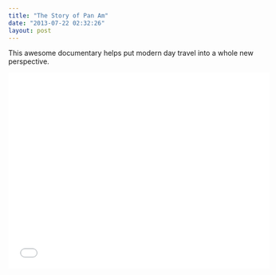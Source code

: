 ```yaml
---
title: "The Story of Pan Am"
date: "2013-07-22 02:32:26"
layout: post
---
```


<p>This awesome documentary helps put modern day travel into a whole new perspective. <em><br/></em></p>
<p><iframe frameborder="0" height="393" src="//www.youtube.com/embed/t5w62jHUovM" width="524"></iframe></p>
